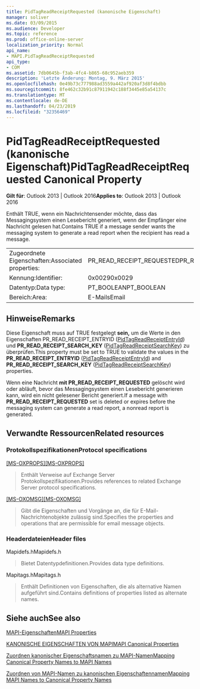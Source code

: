 ```yaml
---
title: PidTagReadReceiptRequested (kanonische Eigenschaft)
manager: soliver
ms.date: 03/09/2015
ms.audience: Developer
ms.topic: reference
ms.prod: office-online-server
localization_priority: Normal
api_name:
- MAPI.PidTagReadReceiptRequested
api_type:
- COM
ms.assetid: 7db0645b-f3ab-4fc4-b865-68c952aeb359
description: 'Letzte Änderung: Montag, 9. März 2015'
ms.openlocfilehash: 0e49b73c777988ad3559a442af920af3d8f4bdbb
ms.sourcegitcommit: 8fe462c32b91c87911942c188f3445e85a54137c
ms.translationtype: MT
ms.contentlocale: de-DE
ms.lasthandoff: 04/23/2019
ms.locfileid: "32356469"
---
```

# <a name="pidtagreadreceiptrequested-canonical-property"></a><span data-ttu-id="001d6-103">PidTagReadReceiptRequested (kanonische Eigenschaft)</span><span class="sxs-lookup"><span data-stu-id="001d6-103">PidTagReadReceiptRequested Canonical Property</span></span>

  
  
<span data-ttu-id="001d6-104">**Gilt für**: Outlook 2013 | Outlook 2016</span><span class="sxs-lookup"><span data-stu-id="001d6-104">**Applies to**: Outlook 2013 | Outlook 2016</span></span> 
  
<span data-ttu-id="001d6-105">Enthält TRUE, wenn ein Nachrichtensender möchte, dass das Messagingsystem einen Lesebericht generiert, wenn der Empfänger eine Nachricht gelesen hat.</span><span class="sxs-lookup"><span data-stu-id="001d6-105">Contains TRUE if a message sender wants the messaging system to generate a read report when the recipient has read a message.</span></span>
  
|||
|:-----|:-----|
|<span data-ttu-id="001d6-106">Zugeordnete Eigenschaften:</span><span class="sxs-lookup"><span data-stu-id="001d6-106">Associated properties:</span></span>  <br/> |<span data-ttu-id="001d6-107">PR_READ_RECEIPT_REQUESTED</span><span class="sxs-lookup"><span data-stu-id="001d6-107">PR_READ_RECEIPT_REQUESTED</span></span>  <br/> |
|<span data-ttu-id="001d6-108">Kennung:</span><span class="sxs-lookup"><span data-stu-id="001d6-108">Identifier:</span></span>  <br/> |<span data-ttu-id="001d6-109">0x0029</span><span class="sxs-lookup"><span data-stu-id="001d6-109">0x0029</span></span>  <br/> |
|<span data-ttu-id="001d6-110">Datentyp:</span><span class="sxs-lookup"><span data-stu-id="001d6-110">Data type:</span></span>  <br/> |<span data-ttu-id="001d6-111">PT_BOOLEAN</span><span class="sxs-lookup"><span data-stu-id="001d6-111">PT_BOOLEAN</span></span>  <br/> |
|<span data-ttu-id="001d6-112">Bereich:</span><span class="sxs-lookup"><span data-stu-id="001d6-112">Area:</span></span>  <br/> |<span data-ttu-id="001d6-113">E-Mails</span><span class="sxs-lookup"><span data-stu-id="001d6-113">Email</span></span>  <br/> |
   
## <a name="remarks"></a><span data-ttu-id="001d6-114">Hinweise</span><span class="sxs-lookup"><span data-stu-id="001d6-114">Remarks</span></span>

<span data-ttu-id="001d6-115">Diese Eigenschaft muss auf TRUE festgelegt **sein,** um die Werte in den Eigenschaften PR_READ_RECEIPT_ENTRYID ([PidTagReadReceiptEntryId](pidtagreadreceiptentryid-canonical-property.md)) und **PR_READ_RECEIPT_SEARCH_KEY** ([PidTagReadReceiptSearchKey](pidtagreadreceiptsearchkey-canonical-property.md)) zu überprüfen.</span><span class="sxs-lookup"><span data-stu-id="001d6-115">This property must be set to TRUE to validate the values in the **PR_READ_RECEIPT_ENTRYID** ([PidTagReadReceiptEntryId](pidtagreadreceiptentryid-canonical-property.md)) and **PR_READ_RECEIPT_SEARCH_KEY** ([PidTagReadReceiptSearchKey](pidtagreadreceiptsearchkey-canonical-property.md)) properties.</span></span>
  
<span data-ttu-id="001d6-116">Wenn eine Nachricht **mit PR_READ_RECEIPT_REQUESTED** gelöscht wird oder abläuft, bevor das Messagingsystem einen Lesebericht generieren kann, wird ein nicht gelesener Bericht generiert.</span><span class="sxs-lookup"><span data-stu-id="001d6-116">If a message with **PR_READ_RECEIPT_REQUESTED** set is deleted or expires before the messaging system can generate a read report, a nonread report is generated.</span></span> 
  
## <a name="related-resources"></a><span data-ttu-id="001d6-117">Verwandte Ressourcen</span><span class="sxs-lookup"><span data-stu-id="001d6-117">Related resources</span></span>

### <a name="protocol-specifications"></a><span data-ttu-id="001d6-118">Protokollspezifikationen</span><span class="sxs-lookup"><span data-stu-id="001d6-118">Protocol specifications</span></span>

<span data-ttu-id="001d6-119">[[MS-OXPROPS]](https://msdn.microsoft.com/library/f6ab1613-aefe-447d-a49c-18217230b148%28Office.15%29.aspx)</span><span class="sxs-lookup"><span data-stu-id="001d6-119">[[MS-OXPROPS]](https://msdn.microsoft.com/library/f6ab1613-aefe-447d-a49c-18217230b148%28Office.15%29.aspx)</span></span>
  
> <span data-ttu-id="001d6-120">Enthält Verweise auf Exchange Server Protokollspezifikationen.</span><span class="sxs-lookup"><span data-stu-id="001d6-120">Provides references to related Exchange Server protocol specifications.</span></span>
    
<span data-ttu-id="001d6-121">[[MS-OXOMSG]](https://msdn.microsoft.com/library/daa9120f-f325-4afb-a738-28f91049ab3c%28Office.15%29.aspx)</span><span class="sxs-lookup"><span data-stu-id="001d6-121">[[MS-OXOMSG]](https://msdn.microsoft.com/library/daa9120f-f325-4afb-a738-28f91049ab3c%28Office.15%29.aspx)</span></span>
  
> <span data-ttu-id="001d6-122">Gibt die Eigenschaften und Vorgänge an, die für E-Mail-Nachrichtenobjekte zulässig sind.</span><span class="sxs-lookup"><span data-stu-id="001d6-122">Specifies the properties and operations that are permissible for email message objects.</span></span>
    
### <a name="header-files"></a><span data-ttu-id="001d6-123">Headerdateien</span><span class="sxs-lookup"><span data-stu-id="001d6-123">Header files</span></span>

<span data-ttu-id="001d6-124">Mapidefs.h</span><span class="sxs-lookup"><span data-stu-id="001d6-124">Mapidefs.h</span></span>
  
> <span data-ttu-id="001d6-125">Bietet Datentypdefinitionen.</span><span class="sxs-lookup"><span data-stu-id="001d6-125">Provides data type definitions.</span></span>
    
<span data-ttu-id="001d6-126">Mapitags.h</span><span class="sxs-lookup"><span data-stu-id="001d6-126">Mapitags.h</span></span>
  
> <span data-ttu-id="001d6-127">Enthält Definitionen von Eigenschaften, die als alternative Namen aufgeführt sind.</span><span class="sxs-lookup"><span data-stu-id="001d6-127">Contains definitions of properties listed as alternate names.</span></span>
    
## <a name="see-also"></a><span data-ttu-id="001d6-128">Siehe auch</span><span class="sxs-lookup"><span data-stu-id="001d6-128">See also</span></span>



[<span data-ttu-id="001d6-129">MAPI-Eigenschaften</span><span class="sxs-lookup"><span data-stu-id="001d6-129">MAPI Properties</span></span>](mapi-properties.md)
  
[<span data-ttu-id="001d6-130">KANONISCHE EIGENSCHAFTEN VON MAPI</span><span class="sxs-lookup"><span data-stu-id="001d6-130">MAPI Canonical Properties</span></span>](mapi-canonical-properties.md)
  
[<span data-ttu-id="001d6-131">Zuordnen kanonischer Eigenschaftsnamen zu MAPI-Namen</span><span class="sxs-lookup"><span data-stu-id="001d6-131">Mapping Canonical Property Names to MAPI Names</span></span>](mapping-canonical-property-names-to-mapi-names.md)
  
[<span data-ttu-id="001d6-132">Zuordnen von MAPI-Namen zu kanonischen Eigenschaftennamen</span><span class="sxs-lookup"><span data-stu-id="001d6-132">Mapping MAPI Names to Canonical Property Names</span></span>](mapping-mapi-names-to-canonical-property-names.md)

